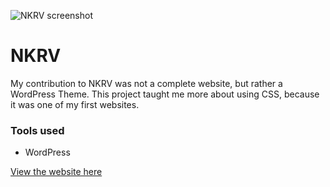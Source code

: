 ![NKRV screenshot](/images/work/nkrv_1920x1080_1444039117.png "NKRV screenshot")

# NKRV

My contribution to NKRV was not a complete website, but rather a WordPress Theme. 
This project taught me more about using CSS, because it was one of my first websites.

### Tools used
- WordPress

<a href="http://www.nkrv.nl/" class="more-link">View the website here</a>



